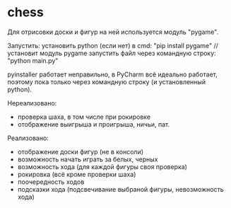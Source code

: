 # chess

Для отрисовки доски и фигур на ней используется модуль "pygame".

Запустить:
установить python (если нет)
в cmd: "pip install pygame"  // установит модуль pygame
запустить файл через командную строку: "python main.py"

pyinstaller работает неправильно, в PyCharm всё идеально работает,
поэтому пока только через командную строку (и установленный python).

Нереализовано:
 - проверка шаха, в том числе при рокировке
 - отображение выигрыша и проигрыша, ничьи, пат.

Реализовано:
 - отображение доски фигур (не в консоли)
 - возможность начать играть за белых, черных
 - возможность хода (для каждой фигуры своя проверка)
 - рокировка (всё кроме проверки шаха)
 - поочередность ходов
 - подсказки хода (подсвечивание выбраной фигуры, невозможность хода)
